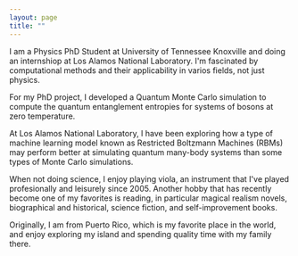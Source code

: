 ```yaml
---
layout: page
title: ""
---
```


I am a Physics PhD Student at University of Tennessee Knoxville and doing an internshiop at Los Alamos National Laboratory. I'm fascinated by computational methods and their applicability in varios fields, not just physics. 

For my PhD project, I developed a Quantum Monte Carlo simulation to compute the quantum entanglement entropies for systems of bosons at zero temperature.

At Los Alamos National Laboratory, I have been exploring how a type of machine learning model known as Restricted Boltzmann Machines (RBMs) may perform better at simulating quantum many-body systems than some types of Monte Carlo simulations.

When not doing science, I enjoy playing viola, an instrument that I've played profesionally and leisurely since 2005. Another hobby that has recently become one of my favorites is reading, in particular magical realism novels, biographical and historical, science fiction, and self-improvement books.

 Originally, I am from Puerto Rico, which is my favorite place in the world, and enjoy exploring my island and spending quality time with my family there.

